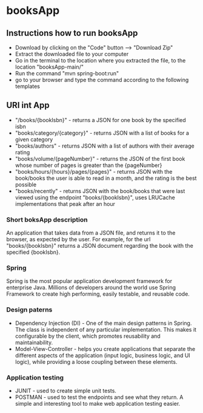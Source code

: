 # booksApp
## Instructions  how to run booksApp
* Download by clicking on the "Code" button --> "Download Zip"
* Extract the downloaded file to your computer
* Go in the terminal to the location where you extracted the file, to the location "booksApp-main/"
* Run the command "mvn spring-boot:run"
* go to your browser and type the command according to the following templates
## URI int App
* "/books/{bookIsbn}" - returns a JSON for one book by the specified isbn
* "books/category/{category}" - returns JSON with a list of books for a given category
* "books/authors" - returns JSON with a list of authors with their average rating
* "books/volume/{pageNumber}" - returns the JSON of the first book whose number of pages is greater than the {pageNumber} 
* "books/hours/{hours}/pages/{pages}" - returns JSON with the book/books the user is able to read in a month, and the rating is the best possible
* "books/recently" - returns JSON with the book/books that were last viewed using the endpoint "books/{bookIsbn}", uses LRUCache implementations that peak after an hour


### Short boksApp description
An application that takes data from a JSON file, and returns it to the browser, as expected by the user. For example, for the url "books/{bookIsbn}" returns a JSON document regarding the book with the specified {bookIsbn}.
### Spring 
Spring is the most popular application development framework for enterprise Java. Millions of developers around the world use Spring Framework to create high performing, easily testable, and reusable code.
### Design paterns
* Dependency Injection (DI) - One of the main design patterns in Spring. The class is independent of any particular implementation. This makes it configurable by the client, which promotes reusability and maintainability.
* Model-View-Controller -  helps you create applications that separate the different aspects of the application (input logic, business logic, and UI logic), while providing a loose coupling between these elements.

### Application testing
* JUNIT - used to create simple unit tests.
* POSTMAN - used to test the endpoints and see what they return. A simple and interesting tool to make web application testing easier. 